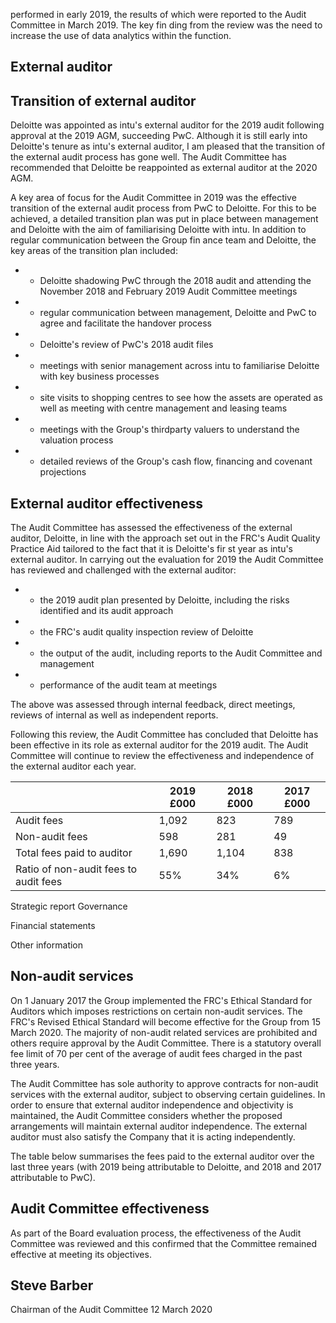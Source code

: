 performed in early 2019, the results of which were reported to the Audit Committee in March 2019. The key fin ding from the review was the need to increase the use of data analytics within the function.

## External auditor

## Transition of external auditor

Deloitte was appointed as intu's external auditor for the 2019 audit following approval at the 2019 AGM, succeeding PwC. Although it is still early into Deloitte's tenure as intu's external auditor, I am pleased that the transition of the external audit process has gone well. The Audit Committee has recommended that Deloitte be reappointed as external auditor at the 2020 AGM.

A key area of focus for the Audit Committee in 2019 was the effective transition of the external audit process from PwC to Deloitte. For this to be achieved, a detailed transition plan was put in place between management and Deloitte with the aim of familiarising Deloitte with intu. In addition to regular communication between the Group fin ance team and Deloitte, the key areas of the transition plan included:

- - Deloitte shadowing PwC through the 2018 audit and attending the November 2018 and February 2019 Audit Committee meetings
- - regular communication between management, Deloitte and PwC to agree and facilitate the handover process
- - Deloitte's review of PwC's 2018 audit files
- - meetings with senior management across intu to familiarise Deloitte with key business processes
- - site visits to shopping centres to see how the assets are operated as well as meeting with centre management and leasing teams
- - meetings with the Group's thirdparty valuers to understand the valuation process
- - detailed reviews of the Group's cash flow, financing and covenant projections

## External auditor effectiveness

The Audit Committee has assessed the effectiveness of the external auditor, Deloitte, in line with the approach set out in the FRC's Audit Quality Practice Aid tailored to the fact that it is Deloitte's fir st year as intu's external auditor. In carrying out the evaluation for 2019 the Audit Committee has reviewed and challenged with the external auditor:

- - the 2019 audit plan presented by Deloitte, including the risks identified and its audit approach
- - the FRC's audit quality inspection review of Deloitte
- - the output of the audit, including reports to the Audit Committee and management
- - performance of the audit team at meetings

The above was assessed through internal feedback, direct meetings, reviews of internal as well as independent reports.

Following this review, the Audit Committee has concluded that Deloitte has been effective in its role as external auditor for the 2019 audit. The Audit Committee will continue to review the effectiveness and independence of the external auditor each year.

|                                       | 2019 £000   | 2018  £000   | 2017  £000   |
|---------------------------------------|-------------|--------------|--------------|
| Audit fees                            | 1,092       | 823          | 789          |
| Non-audit fees                        | 598         | 281          | 49           |
| Total fees paid to auditor            | 1,690       | 1,104        | 838          |
| Ratio of non-audit fees to audit fees | 55%         | 34%          | 6%           |

<!-- image -->

Strategic report Governance

Financial statements

Other information

## Non-audit services

On 1 January 2017 the Group implemented the FRC's Ethical Standard for Auditors which imposes restrictions on certain non-audit services. The FRC's Revised Ethical Standard will become effective for the Group from 15 March 2020. The majority of non-audit related services are prohibited and others require approval by the Audit Committee. There is a statutory overall fee limit of 70 per cent of the average of audit fees charged in the past three years.

The Audit Committee has sole authority to approve contracts for non-audit services with the external auditor, subject to observing certain guidelines. In order to ensure that external auditor independence and objectivity is maintained, the Audit Committee considers whether the proposed arrangements will maintain external auditor independence. The external auditor must also satisfy the Company that it is acting independently.

The table below summarises the fees paid to the external auditor over the last three years (with 2019 being attributable to Deloitte, and 2018 and 2017 attributable to PwC).

## Audit Committee effectiveness

As part of the Board evaluation process, the effectiveness of the Audit Committee was reviewed and this confirmed that the Committee remained effective at meeting its objectives.

## Steve Barber

Chairman of the Audit Committee 12 March 2020